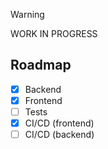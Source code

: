 > [!WARNING]
> WORK IN PROGRESS

## Roadmap
- [x] Backend
- [x] Frontend
- [ ] Tests
- [x] CI/CD (frontend)
- [ ] CI/CD (backend)
